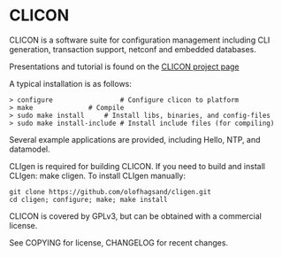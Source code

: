 CLICON
======

CLICON is a software suite for configuration management including CLI
generation, transaction support, netconf and embedded databases.

Presentations and tutorial is found on the [CLICON project
page](http://www.clicon.org)

A typical installation is as follows:

    > configure	       	        # Configure clicon to platform
    > make		       	# Compile
    > sudo make install		# Install libs, binaries, and config-files
    > sudo make install-include # Install include files (for compiling)

Several example applications are provided, including Hello, NTP, and datamodel.

CLIgen is required for building CLICON. If you need to build
and install CLIgen: make cligen. 
To install CLIgen manually:

    git clone https://github.com/olofhagsand/cligen.git
    cd cligen; configure; make; make install

CLICON is covered by GPLv3, but can be obtained with a commercial license.

See COPYING for license, CHANGELOG for recent changes.




